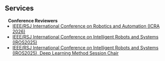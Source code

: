 ## Services

<h4 style="margin:0 10px 0;">Conference Reviewers</h4>

<ul style="margin:0 0 5px;">
  <li><a href="https://www.iros25.org/"><autocolor>IEEE/RSJ International Conference on Robotics and Automation (ICRA 2026)</autocolor></a></li>
  <li><a href="https://2026.ieee-icra.org/"><autocolor>IEEE/RSJ International Conference on Intelligent Robots and Systems (IROS2025) </autocolor></a></li>
  <li><a href="https://www.iros25.org/"><autocolor>IEEE/RSJ International Conference on Intelligent Robots and Systems (IROS2025), Deep Learning Method Session Chair </autocolor></a></li>
</ul>
